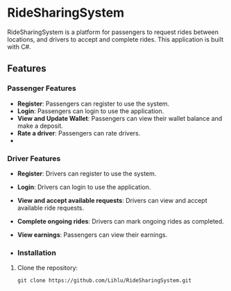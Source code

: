 # RideSharingSystem

RideSharingSystem is a platform for passengers to request rides between locations, and drivers to accept and complete rides. This application is built with C#.

## Features

### Passenger Features
- **Register**: Passengers can register to use the system.
- **Login**: Passengers can login to use the application.
- **View and Update Wallet**: Passengers can view their wallet balance and make a deposit.
- **Rate a driver**: Passengers can rate drivers.
- 
### Driver Features
- **Register**: Drivers can register to use the system.
- **Login**: Drivers can login to use the application.
- **View and accept available requests**: Drivers can view and accept available ride requests.
- **Complete ongoing rides**: Drivers can mark ongoing rides as completed.
- **View earnings**: Passengers can view their earnings.

- ### Installation

1. Clone the repository:

   ```From yout terminal, run:
   git clone https://github.com/Lihlu/RideSharingSystem.git

